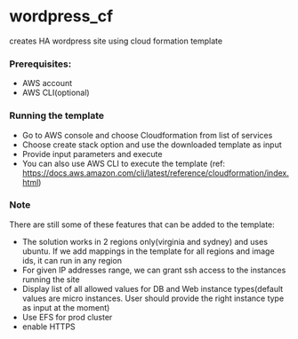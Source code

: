 # wordpress_cf
creates HA wordpress site using cloud formation template

### Prerequisites:

- AWS account
- AWS CLI(optional)

### Running the template

- Go to AWS console and choose Cloudformation from list of services
- Choose create stack option and use the downloaded template as input 
- Provide input parameters and execute
- You can also use AWS CLI to execute the template (ref: https://docs.aws.amazon.com/cli/latest/reference/cloudformation/index.html)

### Note
There are still some of these features that can be added to the template:
- The solution works in 2 regions only(virginia and sydney) and uses ubuntu. If we add mappings in the template for all regions and image ids, it can run in any region
- For given IP addresses range, we can grant ssh access to the instances running the site 
- Display list of all allowed values for DB and Web instance types(default values are micro instances. User should provide the right instance type as input at the moment) 
- Use EFS for prod cluster
- enable HTTPS




